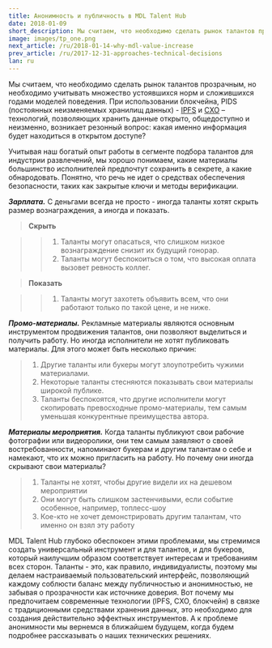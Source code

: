 ```yaml
---
title: Анонимность и публичность в MDL Talent Hub
date: 2018-01-09
short_description: Мы считаем, что необходимо сделать рынок талантов прозрачным
image: images/tp_one.png
next_article: /ru/2018-01-14-why-mdl-value-increase
prev_article: /ru/2017-12-31-approaches-technical-decisions
lan: ru
---
```


Мы считаем, что необходимо сделать рынок талантов прозрачным, но необходимо учитывать множество устоявшихся норм и сложившихся годами моделей поведения. При использовании блокчейна, PIDS (постоянных неизменяемых хранилищ данных) - [IPFS](https://ipfs.io/) и [CXO](https://www.skycoin.net/) – технологий,  позволяющих хранить данные открыто, общедоступно и неизменно, возникает резонный вопрос: какая именно информация будет находиться в открытом доступе?

Учитывая наш богатый опыт работы в сегменте подбора талантов для индустрии развлечений, мы хорошо понимаем, какие материалы большинство исполнителей предпочтут сохранить в секрете, а какие обнародовать. Понятно, что речь не идет о средствах обеспечения безопасности, таких как закрытые ключи и методы верификации.

***Зарплата.*** С деньгами всегда не просто - иногда таланты хотят скрыть размер вознаграждения, а иногда и показать.

>**Скрыть**

>>  1. Таланты могут опасаться, что слишком низкое вознаграждение снизит их будущий гонорар.
>>  2. Таланты могут беспокоиться о том, что высокая оплата вызовет ревность коллег.

>**Показать**

>>  1. Таланты могут захотеть объявить всем, что они работают только по такой цене, и не ниже.

***Промо-материалы.*** Рекламные материалы являются основным инструментом продвижения талантов, они позволяют выделиться и получить работу. Но иногда исполнители не хотят публиковать материалы. Для этого может быть несколько причин:

>  1. Другие таланты или букеры могут злоупотребить чужими материалами.
>  2. Некоторые таланты стесняются показывать свои материалы широкой публике.
>  3. Таланты беспокоятся, что другие исполнители могут скопировать превосходные промо-материалы, тем самым уменьшая конкурентные преимущества автора.

***Материалы мероприятия.*** Когда таланты публикуют свои рабочие фотографии или видеоролики, они тем самым заявляют о своей востребованности, напоминают букерам и другим талантам о себе и намекают, что их можно пригласить на работу. Но почему они иногда скрывают свои материалы?

>  1. Таланты не хотят, чтобы другие видели их на дешевом мероприятии
>  2. Они могут быть слишком застенчивыми, если событие особенное, например, топлесс-шоу
>  3. Кое-кто не хочет демонстрировать другим талантам, что именно он взял эту работу

MDL Talent Hub глубоко обеспокоен этими проблемами, мы стремимся создать универсальный инструмент и для талантов, и для букеров, который наилучшим образом соответствует интересам и требованиям всех сторон. Таланты - это, как правило, индивидуалисты, поэтому мы делаем настраиваемый пользовательский интерфейс, позволяющий каждому соблюсти баланс между публичностью и анонимностью, не забывая о прозрачности как источнике доверия. Вот почему мы предпочитаем современные технологии (IPFS, CXO, блокчейн) в связке с традиционными средствами хранения данных, это необходимо для создания действительно эффектных инструментов. А к проблеме анонимности мы вернемся в ближайшем будущем, когда будем подробнее рассказывать о наших технических решениях.
